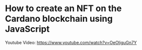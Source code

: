 # How to create an NFT on the Cardano blockchain using JavaScript

Youtube Video: https://www.youtube.com/watch?v=OeOliguGn7Y
